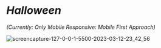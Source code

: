 # _Halloween_
_(Currently: Only Mobile Responsive: Mobile First Approach)_

![screencapture-127-0-0-1-5500-2023-03-12-23_42_56](https://user-images.githubusercontent.com/91872149/224564064-9a928f27-c9b1-4d04-9f86-5ea2c4231b52.png)
